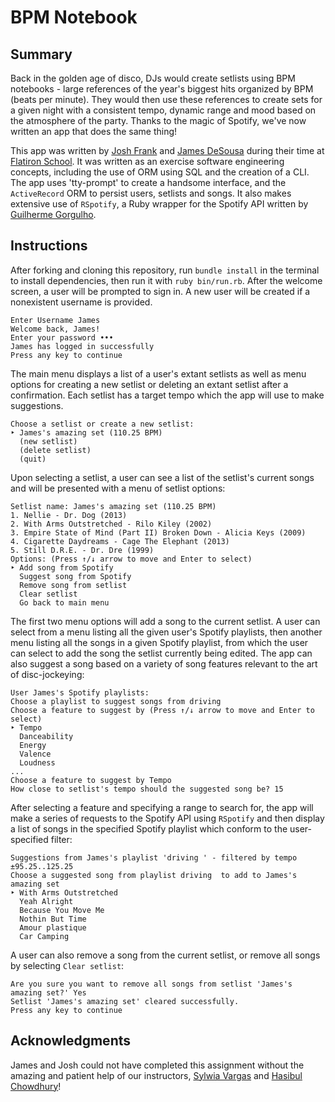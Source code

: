 # BPM Notebook

## Summary
Back in the golden age of disco, DJs would create setlists using BPM notebooks - large references of the year's biggest hits organized by BPM (beats per minute). They would then use these references to create sets for a given night with a consistent tempo, dynamic range and mood based on the atmosphere of the party. Thanks to the magic of Spotify, we've now written an app that does the same thing!

This app was written by [Josh Frank](https://github.com/josh-frank) and [James DeSousa](https://github.com/jamesdesousa) during their time at [Flatiron School](https://flatironschool.com/). It was written as an exercise software engineering concepts, including the use of ORM using SQL and the creation of a CLI. The app uses 'tty-prompt' to create a handsome interface, and the `ActiveRecord` ORM to persist users, setlists and songs. It also makes extensive use of `RSpotify`, a Ruby wrapper for the Spotify API written by [Guilherme Gorgulho](https://www.linkedin.com/in/guilhermesad/).

## Instructions

After forking and cloning this repository, run `bundle install` in the terminal to install dependencies, then run it with `ruby bin/run.rb`. After the welcome screen, a user will be prompted to sign in. A new user will be created if a nonexistent username is provided.

```
Enter Username James
Welcome back, James!
Enter your password •••
James has logged in successfully
Press any key to continue 
```

The main menu displays a list of a user's extant setlists as well as menu options for creating a new setlist or deleting an extant setlist after a confirmation. Each setlist has a target tempo which the app will use to make suggestions.

```
Choose a setlist or create a new setlist: 
‣ James's amazing set (110.25 BPM)
  (new setlist)
  (delete setlist)
  (quit)
```

Upon selecting a setlist, a user can see a list of the setlist's current songs and will be presented with a menu of setlist options:

```
Setlist name: James's amazing set (110.25 BPM)
1. Nellie - Dr. Dog (2013)
2. With Arms Outstretched - Rilo Kiley (2002)
3. Empire State of Mind (Part II) Broken Down - Alicia Keys (2009)
4. Cigarette Daydreams - Cage The Elephant (2013)
5. Still D.R.E. - Dr. Dre (1999)
Options: (Press ↑/↓ arrow to move and Enter to select)
‣ Add song from Spotify
  Suggest song from Spotify
  Remove song from setlist
  Clear setlist
  Go back to main menu
```

The first two menu options will add a song to the current setlist. A user can select from a menu listing all the given user's Spotify playlists, then another menu listing all the songs in a given Spotify playlist, from which the user can select to add the song the setlist currently being edited. The app can also suggest a song based on a variety of song features relevant to the art of disc-jockeying:

```
User James's Spotify playlists: 
Choose a playlist to suggest songs from driving 
Choose a feature to suggest by (Press ↑/↓ arrow to move and Enter to select)
‣ Tempo
  Danceability
  Energy
  Valence
  Loudness
...
Choose a feature to suggest by Tempo
How close to setlist's tempo should the suggested song be? 15
```

After selecting a feature and specifying a range to search for, the app will make a series of requests to the Spotify API using `RSpotify` and then display a list of songs in the specified Spotify playlist which conform to the user-specified filter:

```
Suggestions from James's playlist 'driving ' - filtered by tempo ±95.25..125.25
Choose a suggested song from playlist driving  to add to James's amazing set
‣ With Arms Outstretched
  Yeah Alright
  Because You Move Me
  Nothin But Time
  Amour plastique
  Car Camping
```

A user can also remove a song from the current setlist, or remove all songs by selecting `Clear setlist`:

```
Are you sure you want to remove all songs from setlist 'James's amazing set?' Yes
Setlist 'James's amazing set' cleared successfully.
Press any key to continue 
```

## Acknowledgments

James and Josh could not have completed this assignment without the amazing and patient help of our instructors, [Sylwia Vargas](https://www.linkedin.com/in/sylwia-vargas/en-us/) and [Hasibul Chowdhury](#)!